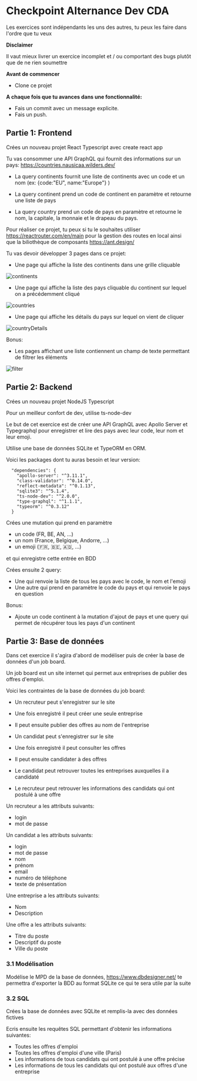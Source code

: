 # Checkpoint Alternance Dev CDA

Les exercices sont indépendants les uns des autres, tu peux les faire dans l'ordre que tu veux

**Disclaimer**

Il vaut mieux livrer un exercice incomplet et / ou comportant des bugs plutôt que de ne rien soumettre

**Avant de commencer**

- Clone ce projet

**A chaque fois que tu avances dans une fonctionnalité:**

- Fais un commit avec un message explicite.
- Fais un push.

## Partie 1: Frontend

Crées un nouveau projet React Typescript avec create react app

Tu vas consommer une API GraphQL qui fournit des informations sur un pays: https://countries.nausicaa.wilders.dev/

- La query continents fournit une liste de continents avec un code et un nom (ex: {code:"EU", name:"Europe"} )

- La query continent prend un code de continent en paramètre et retourne une liste de pays

- La query country prend un code de pays en paramètre et retourne le nom, la capitale, la monnaie et le drapeau du pays.

Pour réaliser ce projet, tu peux si tu le souhaites utiliser https://reactrouter.com/en/main pour la gestion des routes en local ainsi que la biliothèque de composants https://ant.design/

Tu vas devoir développer 3 pages dans ce projet:

- Une page qui affiche la liste des continents dans une grille cliquable

![continents](continents.png)

- Une page qui affiche la liste des pays cliquable du continent sur lequel on a précédemment cliqué

![countries](countries.png)

- Une page qui affiche les détails du pays sur lequel on vient de cliquer

![countryDetails](countryDetails.png)

Bonus:

- Les pages affichant une liste contiennent un champ de texte permettant de filtrer les éléments

![filter](filter.png)

## Partie 2: Backend

Crées un nouveau projet NodeJS Typescript

Pour un meilleur confort de dev, utilise ts-node-dev

Le but de cet exercice est de créer une API GraphQL avec Apollo Server et Typegraphql pour enregistrer et lire des pays avec leur code, leur nom et leur emoji.

Utilise une base de données SQLite et TypeORM en ORM.

Voici les packages dont tu auras besoin et leur version:

```
  "dependencies": {
    "apollo-server": "^3.11.1",
    "class-validator": "^0.14.0",
    "reflect-metadata": "^0.1.13",
    "sqlite3": "^5.1.4",
    "ts-node-dev": "^2.0.0",
    "type-graphql": "^1.1.1",
    "typeorm": "^0.3.12"
  }
```

Crées une mutation qui prend en paramètre

- un code (FR, BE, AN, ...)
- un nom (France, Belgique, Andorre, ...)
- un emoji (🇫🇷, 🇧🇪, 🇦🇩, ...)

et qui enregistre cette entrée en BDD

Crées ensuite 2 query:

- Une qui renvoie la liste de tous les pays avec le code, le nom et l'emoji
- Une autre qui prend en paramètre le code du pays et qui renvoie le pays en question

Bonus:

- Ajoute un code continent à la mutation d'ajout de pays et une query qui permet de récupérer tous les pays d'un continent

## Partie 3: Base de données

Dans cet exercice il s'agira d'abord de modéliser puis de créer la base de données d'un job board.

Un job board est un site internet qui permet aux entreprises de publier des offres d'emploi.

Voici les contraintes de la base de données du job board:

- Un recruteur peut s'enregistrer sur le site
- Une fois enregistré il peut créer une seule entreprise
- Il peut ensuite publier des offres au nom de l'entreprise

- Un candidat peut s'enregistrer sur le site
- Une fois enregistré il peut consulter les offres
- Il peut ensuite candidater à des offres

- Le candidat peut retrouver toutes les entreprises auxquelles il a candidaté
- Le recruteur peut retrouver les informations des candidats qui ont postulé à une offre

Un recruteur a les attributs suivants:

- login
- mot de passe

Un candidat a les attributs suivants:

- login
- mot de passe
- nom
- prénom
- email
- numéro de téléphone
- texte de présentation

Une entreprise a les attributs suivants:

- Nom
- Description

Une offre a les attributs suivants:

- Titre du poste
- Descriptif du poste
- Ville du poste

### 3.1 Modélisation

Modélise le MPD de la base de données, https://www.dbdesigner.net/ te permettra d'exporter la BDD au format SQLite ce qui te sera utile par la suite

### 3.2 SQL

Crées la base de données avec SQLite et remplis-la avec des données fictives

Ecris ensuite les requêtes SQL permettant d'obtenir les informations suivantes:

- Toutes les offres d'emploi
- Toutes les offres d'emploi d'une ville (Paris)
- Les informations de tous candidats qui ont postulé à une offre précise
- Les informations de tous les candidats qui ont postulé aux offres d'une entreprise
